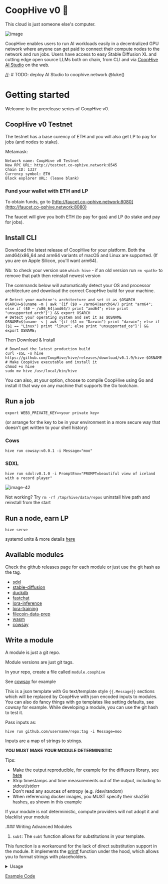 # CoopHive v0 🍃

This cloud is just someone else's computer.

![image](https://github.com/CoopHive/hive/assets/264658/d91dad9a-ca46-43d4-a94b-d33454efc7ae)

CoopHive enables users to run AI workloads easily in a decentralized GPU network where anyone can get paid to connect
their compute nodes to the network and run jobs. Users have access to easy Stable Diffusion XL and cutting edge open
source LLMs both on chain, from CLI and via [CoopHive AI Studio](https://co-ophive.network) on the web.

[//]: # TODO: deploy AI Studio to coophive.network @luke()

# Getting started

Welcome to the prerelease series of CoopHive v0.

## CoopHive v0 Testnet

The testnet has a base curency of ETH and you will also get LP to pay for jobs (and nodes to stake).

Metamask:

```
Network name: CoopHive v0 Testnet
New RPC URL: http://testnet.co-ophive.network:8545
Chain ID: 1337
Currency symbol: ETH
Block explorer URL: (leave blank)
```

### Fund your wallet with ETH and LP

[//]: # (TODO: rebrand to co-ophive.network @luke)
To obtain funds, go to [http://faucet.co-ophive.network:8080](http://faucet.co-ophive.network:8080)

The faucet will give you both ETH (to pay for gas) and LP (to stake and pay for jobs).

## Install CLI

Download the latest release of CoopHive for your platform. Both the amd64/x86_64 and arm64 variants of macOS and Linux
are supported. (If you are on Apple Silicon, you'll want arm64).

Nb:  to check your version use ```which hive``` - if an old version run ```rm <path>``` to remove that path then
reinstall newest version

The commands below will automatically detect your OS and processor architecture and download the correct CoopHive build
for your machine.

```
# Detect your machine's architecture and set it as $OSARCH
OSARCH=$(uname -m | awk '{if ($0 ~ /arm64|aarch64/) print "arm64"; else if ($0 ~ /x86_64|amd64/) print "amd64"; else print "unsupported_arch"}') && export OSARCH
# Detect your operating system and set it as $OSNAME
OSNAME=$(uname -s | awk '{if ($1 == "Darwin") print "darwin"; else if ($1 == "Linux") print "linux"; else print "unsupported_os"}') && export OSNAME;
```

Then Download & Install

```
# Download the latest production build
curl -sSL -o hive https://github.com/CoopHive/hive/releases/download/v0.1.9/hive-$OSNAME-$OSARCH
# Make CoopHive executable and install it
chmod +x hive
sudo mv hive /usr/local/bin/hive
```

You can also, at your option, choose to compile CoopHive using Go and install it that way on any machine that supports
the Go toolchain.

## Run a job

```
export WEB3_PRIVATE_KEY=<your private key>
```

(or arrange for the key to be in your environment in a more secure way that doesn't get written to your shell history)

### Cows

```
hive run cowsay:v0.0.1 -i Message="moo"
```

### SDXL

```
hive run sdxl:v0.1.0 -i PromptEnv="PROMPT=beautiful view of iceland with a record player"
```

![image-42](https://github.com/CoopHive/hive/assets/264658/d48bb897-79a0-4f3a-b938-e85a8cfa3f0e)

Not working?
Try ```rm -rf /tmp/hive/data/repos``` uninstall hive path and reinstall from the start

## Run a node, earn LP

```
hive serve
```

systemd units & more details [here](https://github.com/CoopHive/hive/tree/main/ops)

## Available modules

Check the github releases page for each module or just use the git hash as the tag.

* [sdxl](https://github.com/CoopHive/hive-module-sdxl)
* [stable-diffusion](https://github.com/CoopHive/hive-module-stable-diffusion)
* [duckdb](https://github.com/CoopHive/hive-module-duckdb)
* [fastchat](https://github.com/CoopHive/hive-module-fastchat)
* [lora-inference](https://github.com/CoopHive/hive-module-lora-inference)
* [lora-training](https://github.com/CoopHive/hive-module-lora-training)
* [filecoin-data-prep](https://github.com/CoopHive/hive-module-filecoin-data-prep)
* [wasm](https://github.com/CoopHive/hive-module-wasm)
* [cowsay](https://github.com/CoopHive/hive-module-cowsay)

## Write a module

A module is just a git repo.

Module versions are just git tags.

In your repo, create a file called `module.coophive`

See [cowsay](https://github.com/CoopHive/coophive-module-cowsay) for example

This is a json template with Go text/template style `{{.Message}}` sections which will be replaced by CoopHive with json
encoded inputs to modules. You can also do fancy things with go templates like setting defaults, see cowsay for example.
While developing a module, you can use the git hash to test it.

Pass inputs as:

```
hive run github.com/username/repo:tag -i Message=moo
```

Inputs are a map of strings to strings.

**YOU MUST MAKE YOUR MODULE DETERMINISTIC**

Tips:

* Make the output reproducible, for example for the diffusers library,
  see [here](https://huggingface.co/docs/diffusers/using-diffusers/reproducibility)
* Strip timestamps and time measurements out of the output, including to stdout/stderr
* Don't read any sources of entropy (e.g. /dev/random)
* When referencing docker images, you MUST specify their sha256 hashes, as shown in this example

If your module is not deterministic, compute providers will not adopt it and blacklist your module

.### Writing Advanced Modules

1. `subt`:
   The `subt` function allows for substitutions in your template.

This function is a workaround for the lack of direct substitution support in the module. It implements
the [printf](https://pkg.go.dev/text/template#Template.Funcs) function under the hood, which allows you to format
strings with placeholders.

<details>
  <summary> 
    Usage   
  </summary>
    The `subt` function can be used in the same way as the `printf` function in Go. You pass in a format string, followed by values that correspond to the placeholders in the format string.
    ```
    const templateText = `
    {{ subt "Hello %s" .name }}
    `
    ```
</details>

[Example Code](https://go.dev/play/p/oBgc2Cetug3)
